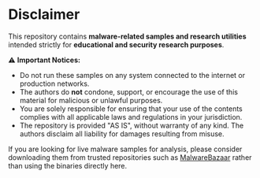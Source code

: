 # Disclaimer

This repository contains **malware-related samples and research utilities** intended strictly for **educational and security research purposes**.  

⚠️ **Important Notices:**
- Do not run these samples on any system connected to the internet or production networks.
- The authors do **not** condone, support, or encourage the use of this material for malicious or unlawful purposes.
- You are solely responsible for ensuring that your use of the contents complies with all applicable laws and regulations in your jurisdiction.
- The repository is provided "AS IS", without warranty of any kind. The authors disclaim all liability for damages resulting from misuse.

If you are looking for live malware samples for analysis, please consider downloading them from trusted repositories such as [MalwareBazaar](https://bazaar.abuse.ch/) rather than using the binaries directly here.
